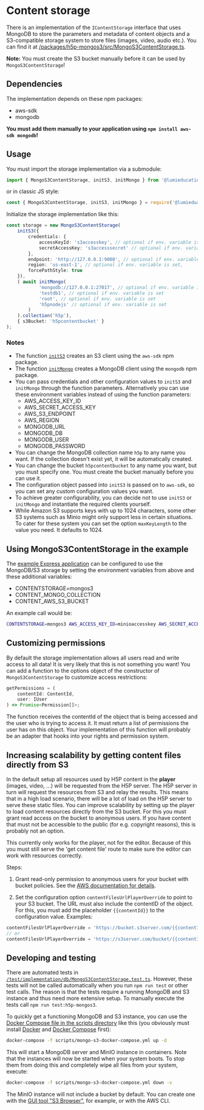 # Content storage

There is an implementation of the `IContentStorage` interface that uses MongoDB
to store the parameters and metadata of content objects and a S3-compatible
storage system to store files (images, video, audio etc.). You can find it at
[/packages/h5p-mongos3/src/MongoS3ContentStorage.ts](/packages/h5p-mongos3/src/MongoS3ContentStorage.ts).

**Note:** You must create the S3 bucket manually before it can be used by
`MongoS3ContentStorage`!

## Dependencies

The implementation depends on these npm packages:

* aws-sdk
* mongodb

**You must add them manually to your application using `npm install aws-sdk
mongodb`!**

## Usage

You must import the storage implementation via a submodule:

```typescript
import { MongoS3ContentStorage, initS3, initMongo } from '@lumieducation/h5p-mongos3';
```

or in classic JS style:

```javascript
const { MongoS3ContentStorage, initS3, initMongo } = require('@lumieduation/h5p-mongos3');
```

Initialize the storage implementation like this:

```typescript
const storage = new MongoS3ContentStorage(
    initS3({
        credentials: {
            accessKeyId: 's3accesskey', // optional if env. variable is set
            secretAccessKey: 's3accesssecret' // optional if env. variable is set
        },                    
        endpoint: 'http://127.0.0.1:9000', // optional if env. variable is set
        region: 'us-east-1', // optional if env. variable is set,
        forcePathStyle: true
    }),
    ( await initMongo(
            'mongodb://127.0.0.1:27017', // optional if env. variable is set
            'testdb1', // optional if env. variable is set
            'root', // optional if env. variable is set
            'h5pnodejs' // optional if env. variable is set
        )
    ).collection('h5p'),
    { s3Bucket: 'h5pcontentbucket' }
);
```

### Notes

* The function [`initS3`](/packages/h5p-mongos3/src/initS3.ts) creates an S3 client using the `aws-sdk` npm package.
* The function [`initMongo`](/packages/h5p-mongos3/src/initMongo.ts) creates a MongoDB client using the `mongodb` npm package.
* You can pass credentials and other configuration values to `initS3` and `initMongo` through the function parameters. Alternatively you can use these environment variables instead of using the function parameters:
  * AWS_ACCESS_KEY_ID
  * AWS_SECRET_ACCESS_KEY
  * AWS_S3_ENDPOINT
  * AWS_REGION
  * MONGODB_URL
  * MONGODB_DB
  * MONGODB_USER
  * MONGODB_PASSWORD
* You can change the MongoDB collection name `h5p` to any name you want. If the collection doesn't exist yet, it will be automatically created.
* You can change the bucket `h5pcontentbucket` to any name you want, but you must specify one. You must create the bucket manually before you can use it.
* The configuration object passed into `initS3` is passed on to `aws-sdk`, so you can set any custom configuration values you want.
* To achieve greater configurability, you can decide not to use `initS3` or `initMongo` and instantiate the required clients yourself.
* While Amazon S3 supports keys with up to 1024 characters, some other S3 systems such as Minio might only support less in certain situations. To cater for these system you can set the option `maxKeyLength` to the value you need. It defaults to 1024.

## Using MongoS3ContentStorage in the example

The [example Express application](/packages/h5p-examples/src/express.ts) can be
configured to use the MongoDB/S3 storage by setting the environment variables
from above and these additional variables:

* CONTENTSTORAGE=mongos3
* CONTENT_MONGO_COLLECTION
* CONTENT_AWS_S3_BUCKET

An example call would be:

```bash
CONTENTSTORAGE=mongos3 AWS_ACCESS_KEY_ID=minioaccesskey AWS_SECRET_ACCESS_KEY=miniosecret AWS_S3_ENDPOINT="http://127.0.0.1:9000" MONGODB_URL="mongodb://127.0.0.1:27017" MONGODB_DB=testdb1 MONGODB_USER=root MONGODB_PASSWORD=h5pnodejs CONTENT_AWS_S3_BUCKET=testbucket1 CONTENT_MONGO_COLLECTION=h5p npm start
```

## Customizing permissions

By default the storage implementation allows all users read and write access to
all data! It is very likely that this is not something you want! You can add a
function to the options object of the constructor of `MongoS3ContentStorage` to
customize access restrictions:

```typescript
getPermissions = (
    contentId: ContentId,
    user: IUser
) => Promise<Permission[]>;
```

The function receives the contentId of the object that is being accessed and the
user who is trying to access it. It must return a list of permissions the user
has on this object. Your implementation of this function will probably be an
adapter that hooks into your rights and permission system.

## Increasing scalability by getting content files directly from S3

In the default setup all resources used by H5P content in the **player**
(images, video, ...) will be requested from the H5P server. The H5P server in
turn will request the resources from S3 and relay the results. This means that
in a high load scenario, there will be a lot of load on the H5P server to serve
these static files. You can improve scalability by setting up the player to load
content resources directly from the S3 bucket. For this you must grant read
access on the bucket to anonymous users. If you have content that must not be
accessible to the public (for e.g. copyright reasons), this is probably not an
option.

This currently only works for the player, not for the editor. Because of this
you must still serve the 'get content file' route to make sure the editor can
work with resources correctly.

Steps:

1. Grant read-only permission to anonymous users for your bucket with bucket
   policies. See the [AWS documentation for
   details](https://docs.aws.amazon.com/AmazonS3/latest/dev/example-bucket-policies.html#example-bucket-policies-use-case-2).

2. Set the configuration option `contentFilesUrlPlayerOverride` to point to your
   S3 bucket. The URL must also include the contentID of the object. For this,
   you must add the placeholder `{{contentId}}` to the configuration value.
   Examples:

```typescript
contentFilesUrlPlayerOverride = 'https://bucket.s3server.com/{{contentId}}';
// or
contentFilesUrlPlayerOverride = 'https://s3server.com/bucket/{{contentId}}';
```

## Developing and testing

There are automated tests in
[`/test/implementation/db/MongoS3ContentStorage.test.ts`](/packages/h5p-mongos3/test/MongoS3ContentStorage.test.ts).
However, these tests will not be called automatically when you run `npm run
test` or other test calls. The reason is that the tests require a running
MongoDB and S3 instance and thus need more extensive setup. To manually execute
the tests call `npm run test:h5p-mongos3`.

To quickly get a functioning MongoDB and S3 instance, you can use the [Docker
Compose file in the scripts directory](/scripts/mongo-s3-docker-compose.yml)
like this (you obviously must install
[Docker](https://docs.docker.com/engine/install/) and [Docker
Compose](https://docs.docker.com/compose/install/) first):

```bash
docker-compose -f scripts/mongo-s3-docker-compose.yml up -d
```

This will start a MongoDB server and MinIO instance in containers. Note that the
instances will now be started when your system boots. To stop them from doing
this and completely wipe all files from your system, execute:

```bash
docker-compose -f scripts/mongo-s3-docker-compose.yml down -v
```

The MinIO instance will not include a bucket by default. You can create one with
the [GUI tool "S3 Browser"](https://s3browser.com/), for example, or with the
AWS CLI.

